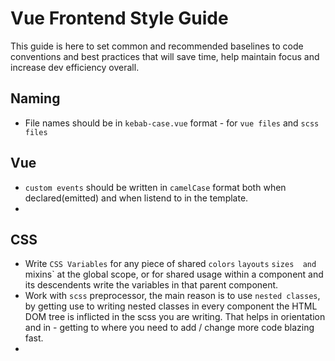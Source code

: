 # Vue Frontend Style Guide
This guide is here to set common and recommended baselines to code conventions and best practices that will save time, help maintain focus and increase dev efficiency overall.

## Naming
* File names should be in `kebab-case.vue` format - for `vue files` and `scss files`

## Vue
* `custom events` should be written in `camelCase` format both when declared(emitted) and when listend to in the template.
* 

## CSS
* Write `CSS Variables` for any piece of shared `colors` `layouts` `sizes  and `mixins` at the global scope, or for shared
usage within a component and its descendents write the variables in that parent component.
* Work with `scss` preprocessor, the main reason is to use `nested classes`, by getting use to writing nested classes in every component the HTML DOM tree is inflicted in the scss you are writing. That helps in orientation and in - getting to where you need to add / change more code blazing fast.
* 

